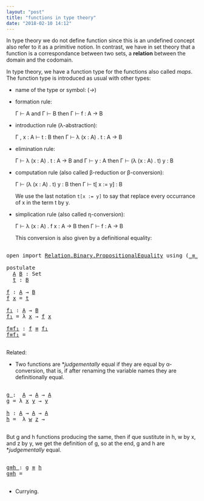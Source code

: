 ```yaml
---
layout: "post"
title: "functions in type theory"
date: "2018-02-10 14:12"
---
```



In type theory we do not define function since this is an undefined concept also
refer to it as a primitive notion.
In contrast, we have in set theory that a function is
a correspondance between two sets, a **relation** between the domain
and the codomain.

In type theory, we have a function type for the functions
also called *maps*. The function type is introduced as usual with other types:

+ name of the type or symbol: (_→_)

+ formation rule:

  Γ ⊢ A  and Γ ⊢ B then Γ ⊢ f : A → B

+ introduction rule (λ-abstraction):

  Γ , x : A ⊢ t : B then Γ ⊢ λ (x : A) . t : A → B

+ elimination rule:

  Γ ⊢ λ (x : A) . t : A → B and Γ ⊢ y : A then Γ ⊢ (λ (x : A) . t) y : B

+ computation rule (also called β-reduction or β-conversion):

  Γ ⊢ (λ (x : A) . t) y : B then Γ ⊢ t[ x := y] : B

  We use the last notation `t[x := y]` to say that replace every occurrance of
  x in the term t by y.

+ simplication rule (also called η-conversion):

  Γ ⊢ λ (x : A) . f x : A → B then Γ ⊢ f : A → B

  This conversion is also given by a definitional equality:

<pre class="Agda">

<a id="1154" class="Keyword">open <a id="1159" class="Keyword">import</a> <a id="1166" href="https://agda.github.io/agda-stdlib/Relation.Binary.PropositionalEquality.html" class="Module">Relation.Binary.PropositionalEquality</a> <a id="1204" class="Keyword">using</a> <a id="1210" class="Symbol">(</a><a id="1211" href="https://agda.github.io/agda-stdlib/Agda.Builtin.Equality.html#_%E2%89%A1_" class="Datatype Operator">_≡_</a><a id="1214" class="Symbol">;</a> <a id="1216" href="https://agda.github.io/agda-stdlib/Agda.Builtin.Equality.html#_%E2%89%A1_.refl" class="InductiveConstructor">refl</a><a id="1220" class="Symbol">)</a>

<a id="1223" class="Keyword">postulate</a>
  <a id="A" href="2018-02-10-functions-in-type-theory.html#A" class="Postulate">A</a> <a id="B" href="2018-02-10-functions-in-type-theory.html#B" class="Postulate">B</a> <a id="1239" class="Symbol">:</a> <a id="1241" class="PrimitiveType">Set</a>
  <a id="t" href="2018-02-10-functions-in-type-theory.html#t" class="Postulate">t</a> <a id="1249" class="Symbol">:</a> <a id="1251" href="2018-02-10-functions-in-type-theory.html#B" class="Postulate">B</a>

<a id="f" href="2018-02-10-functions-in-type-theory.html#f" class="Function">f</a> <a id="1256" class="Symbol">:</a> <a id="1258" href="2018-02-10-functions-in-type-theory.html#A" class="Postulate">A</a> <a id="1260" class="Symbol">→</a> <a id="1262" href="2018-02-10-functions-in-type-theory.html#B" class="Postulate">B</a>
<a id="1264" href="2018-02-10-functions-in-type-theory.html#f" class="Function">f</a> <a id="1266" href="2018-02-10-functions-in-type-theory.html#1266" class="Bound">x</a> <a id="1268" class="Symbol">=</a> <a id="1270" href="2018-02-10-functions-in-type-theory.html#t" class="Postulate">t</a>

<a id="f₁" href="2018-02-10-functions-in-type-theory.html#f%E2%82%81" class="Function">f₁</a> <a id="1276" class="Symbol">:</a> <a id="1278" href="2018-02-10-functions-in-type-theory.html#A" class="Postulate">A</a> <a id="1280" class="Symbol">→</a> <a id="1282" href="2018-02-10-functions-in-type-theory.html#B" class="Postulate">B</a>
<a id="1284" href="2018-02-10-functions-in-type-theory.html#f%E2%82%81" class="Function">f₁</a> <a id="1287" class="Symbol">=</a> <a id="1289" class="Symbol">λ</a> <a id="1291" href="2018-02-10-functions-in-type-theory.html#1291" class="Bound">x</a> <a id="1293" class="Symbol">→</a> <a id="1295" href="2018-02-10-functions-in-type-theory.html#f" class="Function">f</a> <a id="1297" href="2018-02-10-functions-in-type-theory.html#1291" class="Bound">x</a>

<a id="f≡f₁" href="2018-02-10-functions-in-type-theory.html#f%E2%89%A1f%E2%82%81" class="Function">f≡f₁</a> <a id="1305" class="Symbol">:</a> <a id="1307" href="2018-02-10-functions-in-type-theory.html#f" class="Function">f</a> <a id="1309" href="https://agda.github.io/agda-stdlib/Agda.Builtin.Equality.html#_%E2%89%A1_" class="Datatype Operator">≡</a> <a id="1311" href="2018-02-10-functions-in-type-theory.html#f%E2%82%81" class="Function">f₁</a>
<a id="1314" href="2018-02-10-functions-in-type-theory.html#f%E2%89%A1f%E2%82%81" class="Function">f≡f₁</a> <a id="1319" class="Symbol">=</a> 

</pre>

Related:

+ Two functions are **judgementally* equal if they are equal by α-conversion,
that is, if after renaming the variable names they are definitionally equal.

<pre class="Agda">

<a id="g" href="2018-02-10-functions-in-type-theory.html#g" class="Function">g <a id="1519" class="Symbol">:</a>  <a id="1522" href="2018-02-10-functions-in-type-theory.html#A" class="Postulate">A</a> <a id="1524" class="Symbol">→</a> <a id="1526" href="2018-02-10-functions-in-type-theory.html#A" class="Postulate">A</a> <a id="1528" class="Symbol">→</a> <a id="1530" href="2018-02-10-functions-in-type-theory.html#A" class="Postulate">A</a>
<a id="1532" href="2018-02-10-functions-in-type-theory.html#g" class="Function">g</a> <a id="1534" class="Symbol">=</a> <a id="1536" class="Symbol">λ</a> <a id="1538" href="2018-02-10-functions-in-type-theory.html#1538" class="Bound">x</a> <a id="1540" href="2018-02-10-functions-in-type-theory.html#1540" class="Bound">y</a> <a id="1542" class="Symbol">→</a> <a id="1544" href="2018-02-10-functions-in-type-theory.html#1540" class="Bound">y</a>

<a id="h" href="2018-02-10-functions-in-type-theory.html#h" class="Function">h</a> <a id="1549" class="Symbol">:</a> <a id="1551" href="2018-02-10-functions-in-type-theory.html#A" class="Postulate">A</a> <a id="1553" class="Symbol">→</a> <a id="1555" href="2018-02-10-functions-in-type-theory.html#A" class="Postulate">A</a> <a id="1557" class="Symbol">→</a> <a id="1559" href="2018-02-10-functions-in-type-theory.html#A" class="Postulate">A</a>
<a id="1561" href="2018-02-10-functions-in-type-theory.html#h" class="Function">h</a> <a id="1563" class="Symbol">=</a>  <a id="1566" class="Symbol">λ</a> <a id="1568" href="2018-02-10-functions-in-type-theory.html#1568" class="Bound">w</a> <a id="1570" href="2018-02-10-functions-in-type-theory.html#1570" class="Bound">z</a> <a id="1572" class="Symbol">→</a> 

</pre>

But g and h functions producing the same, then if que sustitute in h, w by x,
and z by y, we get the definition of g, so at the end, g and h are **judgementally* equal.

<pre class="Agda">

<a id="g≡h" href="2018-02-10-functions-in-type-theory.html#g%E2%89%A1h" class="Function">g≡h <a id="1775" class="Symbol">:</a> <a id="1777" href="2018-02-10-functions-in-type-theory.html#g" class="Function">g</a> <a id="1779" href="https://agda.github.io/agda-stdlib/Agda.Builtin.Equality.html#_%E2%89%A1_" class="Datatype Operator">≡</a> <a id="1781" href="2018-02-10-functions-in-type-theory.html#h" class="Function">h</a>
<a id="1783" href="2018-02-10-functions-in-type-theory.html#g%E2%89%A1h" class="Function">g≡h</a> <a id="1787" class="Symbol">=</a> 

</pre>

+ Currying.
